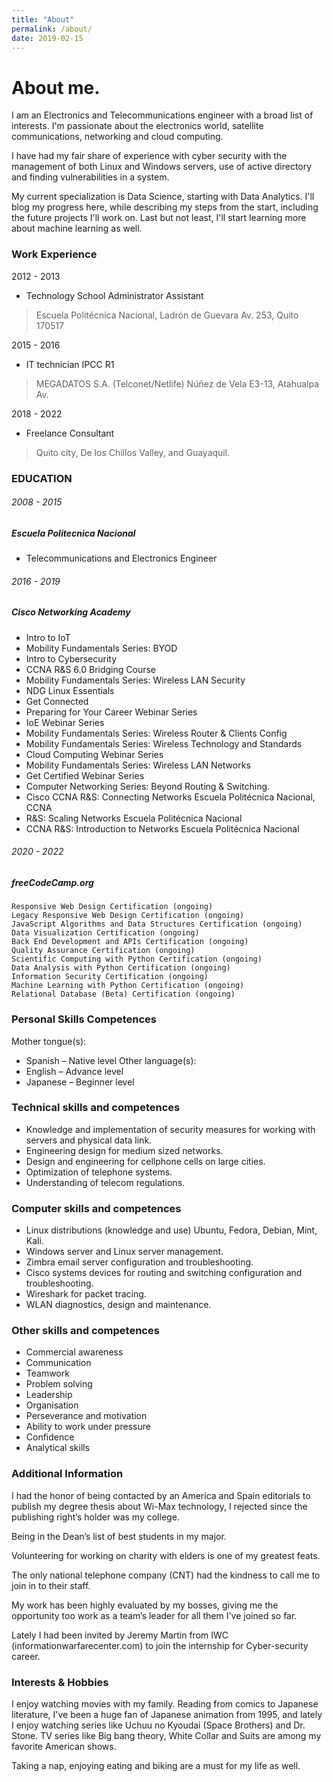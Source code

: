 ```yaml
---
title: "About"
permalink: /about/
date: 2019-02-15
---
```

# **About me.**

I am an Electronics and Telecommunications engineer with a broad list of interests. I'm passionate about the electronics world, satellite communications, networking and cloud computing.

I have had my fair share of experience with cyber security with the management of both Linux and Windows servers, use of active directory and finding vulnerabilities in a system.

My current specialization is Data Science, starting with Data Analytics. I'll blog my progress here, while describing my steps from the start,  including the future projects I'll work on. Last but not least, I'll start learning more about machine learning as well.


### Work Experience

2012 - 2013
- Technology School Administrator Assistant
> Escuela Politécnica Nacional, Ladrón de Guevara Av. 253, Quito 170517

2015 - 2016
- IT technician IPCC R1
> MEGADATOS S.A. (Telconet/Netlife) Núñez de Vela E3-13, Atahualpa Av.

2018 - 2022
- Freelance Consultant
>  Quito city, De los Chillos Valley, and Guayaquil.


### EDUCATION

###### 2008 - 2015
##### Escuela Politecnica Nacional
- Telecommunications and Electronics Engineer

###### 2016 - 2019
##### Cisco Networking Academy
- Intro to IoT
- Mobility Fundamentals Series: BYOD
- Intro to Cybersecurity
- CCNA R&S 6.0 Bridging Course
- Mobility Fundamentals Series: Wireless LAN Security
- NDG Linux Essentials
- Get Connected
- Preparing for Your Career Webinar Series
- IoE Webinar Series
- Mobility Fundamentals Series: Wireless Router & Clients Config
- Mobility Fundamentals Series: Wireless Technology and Standards
- Cloud Computing Webinar Series
- Mobility Fundamentals Series: Wireless LAN Networks
- Get Certified Webinar Series
- Computer Networking Series: Beyond Routing & Switching.
- Cisco CCNA R&S: Connecting Networks Escuela Politécnica Nacional, CCNA
- R&S: Scaling Networks Escuela Politécnica Nacional
- CCNA R&S: Introduction to Networks Escuela Politécnica Nacional

###### 2020 - 2022
##### freeCodeCamp.org
	Responsive Web Design Certification (ongoing)
	Legacy Responsive Web Design Certification (ongoing)
	JavaScript Algorithms and Data Structures Certification (ongoing)
	Data Visualization Certification (ongoing)
	Back End Development and APIs Certification (ongoing)
	Quality Assurance Certification (ongoing)
	Scientific Computing with Python Certification (ongoing)
	Data Analysis with Python Certification (ongoing)
	Information Security Certification (ongoing)
	Machine Learning with Python Certification (ongoing)
	Relational Database (Beta) Certification (ongoing)


### Personal Skills Competences

Mother tongue(s): 
- Spanish – Native level
Other language(s): 
- English – Advance level
- Japanese – Beginner level

### Technical skills and competences

- Knowledge and implementation of security measures for working with servers and physical data link. 
- Engineering design for medium sized networks.
- Design and engineering for cellphone cells on large cities.
- Optimization of telephone systems.
- Understanding of telecom regulations.

### Computer skills and competences

- Linux distributions (knowledge and use) Ubuntu, Fedora, Debian, Mint, Kali.
- Windows server and Linux server management.
- Zimbra email server configuration and troubleshooting.
- Cisco systems devices for routing and switching configuration and troubleshooting.
- Wireshark for packet tracing.
- WLAN diagnostics, design and maintenance.

### Other skills and competences
- Commercial awareness
- Communication
- Teamwork
- Problem solving
- Leadership
- Organisation
- Perseverance and motivation
- Ability to work under pressure
- Confidence
- Analytical skills


### Additional Information

I had the honor of being contacted by an America and Spain editorials to publish my degree thesis about Wi-Max technology, I rejected since the publishing right’s holder was my college.

Being in the Dean’s list of best students in my major.

Volunteering for working on charity with elders is one of my greatest feats.

The only national telephone company (CNT) had the kindness to call me to join in  to their staff.

My work has been highly evaluated by my bosses, giving me the opportunity too work as a team’s leader for all them I've joined so far.

Lately I had been invited by Jeremy Martin from IWC (informationwarfarecenter.com) to join the internship for Cyber-security career.


### Interests & Hobbies

I enjoy watching movies with my family. Reading from comics to Japanese  literature, I've been a huge fan of Japanese animation from 1995, and lately I enjoy watching series like Uchuu no Kyoudai (Space Brothers) and Dr.  Stone. TV series like Big bang theory, White Collar and Suits are among my favorite American shows.

Taking a nap, enjoying eating and biking are a must for my life as well. 

